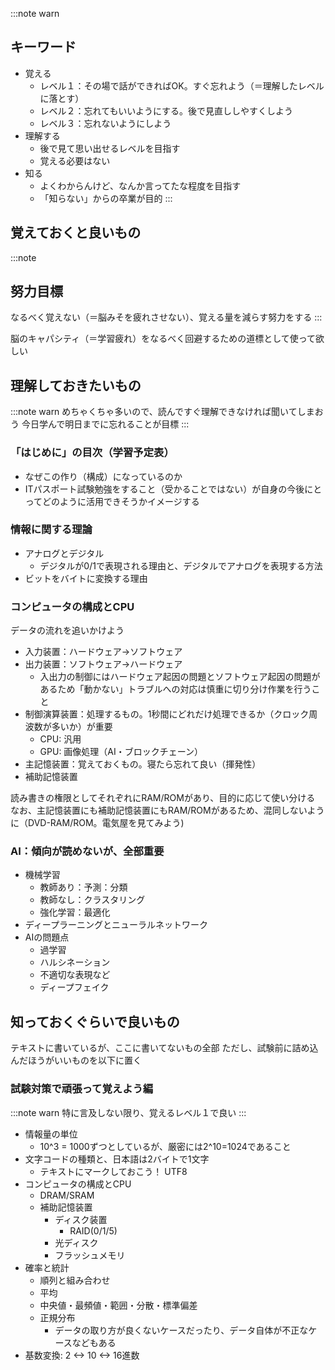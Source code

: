 :::note warn
## キーワード
- 覚える
  - レベル１：その場で話ができればOK。すぐ忘れよう（＝理解したレベルに落とす）
  - レベル２：忘れてもいいようにする。後で見直ししやすくしよう
  - レベル３：忘れないようにしよう
- 理解する
  - 後で見て思い出せるレベルを目指す
  - 覚える必要はない
- 知る
  - よくわからんけど、なんか言ってたな程度を目指す
  - 「知らない」からの卒業が目的
:::

## 覚えておくと良いもの
:::note
## 努力目標
なるべく覚えない（＝脳みそを疲れさせない）、覚える量を減らす努力をする
:::

脳のキャパシティ（＝学習疲れ）をなるべく回避するための道標として使って欲しい

## 理解しておきたいもの
:::note warn
めちゃくちゃ多いので、読んですぐ理解できなければ聞いてしまおう
今日学んで明日までに忘れることが目標
:::

### 「はじめに」の目次（学習予定表）
- なぜこの作り（構成）になっているのか
- ITパスポート試験勉強をすること（受かることではない）が自身の今後にとってどのように活用できそうかイメージする

### 情報に関する理論
- アナログとデジタル
  - デジタルが0/1で表現される理由と、デジタルでアナログを表現する方法
- ビットをバイトに変換する理由

### コンピュータの構成とCPU
データの流れを追いかけよう

- 入力装置：ハードウェア→ソフトウェア
- 出力装置：ソフトウェア→ハードウェア
  - 入出力の制御にはハードウェア起因の問題とソフトウェア起因の問題があるため「動かない」トラブルへの対応は慎重に切り分け作業を行うこと
- 制御演算装置：処理するもの。1秒間にどれだけ処理できるか（クロック周波数が多いか）が重要
  - CPU: 汎用
  - GPU: 画像処理（AI・ブロックチェーン）
- 主記憶装置：覚えておくもの。寝たら忘れて良い（揮発性）
- 補助記憶装置

読み書きの権限としてそれぞれにRAM/ROMがあり、目的に応じて使い分ける
なお、主記憶装置にも補助記憶装置にもRAM/ROMがあるため、混同しないように（DVD-RAM/ROM。電気屋を見てみよう)

### AI：傾向が読めないが、全部重要
- 機械学習
  - 教師あり：予測：分類
  - 教師なし：クラスタリング
  - 強化学習：最適化
- ディープラーニングとニューラルネットワーク
- AIの問題点
  - 過学習
  - ハルシネーション
  - 不適切な表現など
  - ディープフェイク

## 知っておくぐらいで良いもの
テキストに書いているが、ここに書いてないもの全部
ただし、試験前に詰め込んだほうがいいものを以下に置く

### 試験対策で頑張って覚えよう編
:::note warn
特に言及しない限り、覚えるレベル１で良い
:::

- 情報量の単位
  - 10^3 = 1000ずつとしているが、厳密には2^10=1024であること
- 文字コードの種類と、日本語は2バイトで1文字
  - テキストにマークしておこう！ UTF8
- コンピュータの構成とCPU
  - DRAM/SRAM
  - 補助記憶装置
    - ディスク装置
      - RAID(0/1/5)
    - 光ディスク
    - フラッシュメモリ
- 確率と統計
  - 順列と組み合わせ
  - 平均
  - 中央値・最頻値・範囲・分散・標準偏差
  - 正規分布
    - データの取り方が良くないケースだったり、データ自体が不正なケースなどもある
- 基数変換: 2 <-> 10 <-> 16進数
